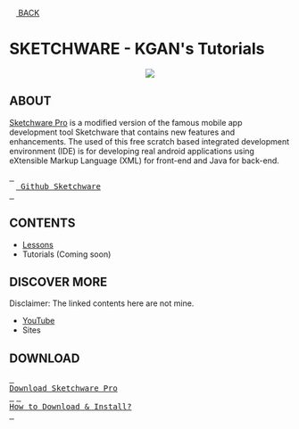 [<img src="https://cdn-icons-png.flaticon.com/512/2099/2099190.png" width="12"/> BACK](https://github.com/kganallinone/KGANTutorials)
# SKETCHWARE - KGAN's Tutorials

<p align="center">
    <img src="https://github.com/kganallinone/KGANTutorials/assets/86733485/bf176c15-0e11-4a12-bc3b-6c04ee372bc8" heigth="200" weigth="200"/>
</p>

## ABOUT

[Sketchware Pro](https://sketchware-docs.vercel.app/docs/getting-started.html) is a modified version of the famous mobile app development tool Sketchware that contains new features and enhancements. The used of this free scratch based integrated development environment (IDE) is for developing real android applications using eXtensible Markup Language (XML) for front-end and Java for back-end.

[<kbd> <br><img src="https://cdn4.iconfinder.com/data/icons/iconsimple-logotypes/512/github-512.png" width="12"/> Github Sketchware<br> </kbd>](https://github.com/Sketchware-Pro/Sketchware-Pro) 

## CONTENTS
- [Lessons](https://github.com/kganallinone/KGANTutorials/blob/main/KGAN's%20COLLECTIONS/SKETCHWARE/About/Lessons/lessons.md)
- Tutorials (Coming soon)

## DISCOVER MORE

Disclaimer: The linked contents here are not mine.

- [YouTube](https://github.com/kganallinone/KGANTutorials/blob/main/KGAN's%20COLLECTIONS/SKETCHWARE/About/DiscoverMe/YouTube.md)
- Sites

## DOWNLOAD

[<kbd> <br> Download Sketchware Pro <br> </kbd>](https://www.mediafire.com/file/ets398zlmd576uj/Sketchware_Pro_v6.4.0-rc05-minApi26.apk/file)  [<kbd> <br> How to Download & Install?  <br> </kbd>](https://github.com/kganallinone/KGANTutorials/blob/main/KGAN's%20COLLECTIONS/SKETCHWARE/About/Lessons/lessons.md#how-to-download--install)  


